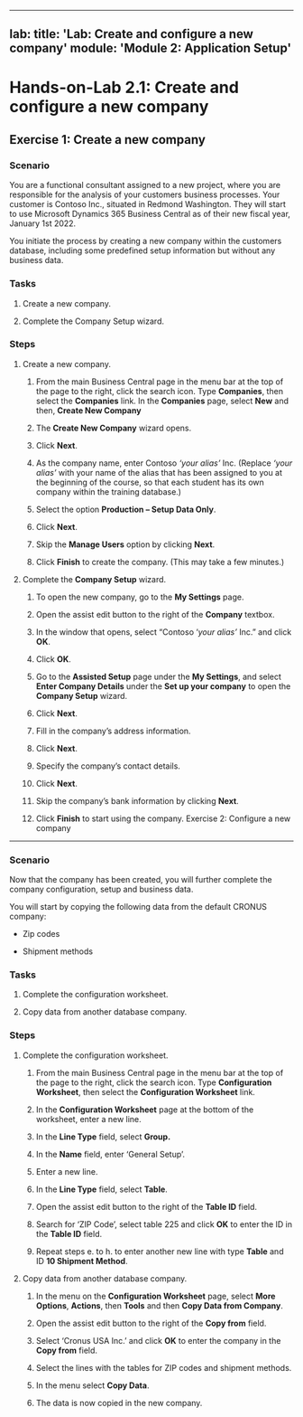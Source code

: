 
---
lab:
    title: 'Lab: Create and configure a new company'
    module: 'Module 2: Application Setup'
---

Hands-on-Lab 2.1: Create and configure a new company
====================================================

Exercise 1: Create a new company
--------------------------------

### Scenario

You are a functional consultant assigned to a new project, where you are
responsible for the analysis of your customers business processes. Your customer
is Contoso Inc., situated in Redmond Washington. They will start to use
Microsoft Dynamics 365 Business Central as of their new fiscal year, January 1st
2022.

You initiate the process by creating a new company within the customers
database, including some predefined setup information but without any business
data.

### Tasks

1.  Create a new company.

2.  Complete the Company Setup wizard.

### Steps

1.  Create a new company.

    1.  From the main Business Central page in the menu bar at the top of the page to the right, click the search icon. Type **Companies**, then select the **Companies** link. In the **Companies** page, select **New** and then, **Create New Company**

    2.  The **Create New Company** wizard opens.

    3.  Click **Next**.

    4.  As the company name, enter Contoso *‘your alias’* Inc. (Replace *‘your
        alias’* with your name of the alias that has been assigned to you at the
        beginning of the course, so that each student has its own company within
        the training database.)

    5.  Select the option **Production – Setup Data Only**.

    6.  Click **Next**.

    7.  Skip the **Manage Users** option by clicking **Next**.

    8.  Click **Finish** to create the company. (This may take a few minutes.)

2.  Complete the **Company Setup** wizard.

    1.  To open the new company, go to the **My Settings** page.

    2.  Open the assist edit button to the right of the **Company** textbox.

    3.  In the window that opens, select “Contoso ‘*your alias’* Inc.” and click
        **OK**.

    4.  Click **OK**.

    5.  Go to the **Assisted Setup** page under the **My Settings**, and select **Enter Company Details** under the **Set up your company**
        to open the **Company Setup** wizard.

    6.  Click **Next**.

    7.  Fill in the company’s address information.

    8.  Click **Next**.

    9.  Specify the company’s contact details.

    10. Click **Next**.

    11. Skip the company’s bank information by clicking **Next**.

    12. Click **Finish** to start using the company.
Exercise 2: Configure a new company
-----------------------------------

### Scenario

Now that the company has been created, you will further complete the company
configuration, setup and business data.

You will start by copying the following data from the default CRONUS company:

-   Zip codes

-   Shipment methods

### Tasks

1.  Complete the configuration worksheet.

2.  Copy data from another database company.

### Steps

1.  Complete the configuration worksheet.

    1.  From the main Business Central page in the menu bar at the top of the page to the right, click the search icon. Type **Configuration Worksheet**, then select the **Configuration Worksheet** link.

    2.  In the **Configuration Worksheet** page at the bottom of the worksheet, enter a new line.

    3.  In the **Line Type** field, select **Group.**

    4.  In the **Name** field, enter ‘General Setup’.

    5.  Enter a new line.

    6.  In the **Line Type** field, select **Table**.

    7.  Open the assist edit button to the right of the **Table ID** field.

    8.  Search for ‘ZIP Code’, select table 225 and click **OK** to enter the ID
        in the **Table ID** field.

    9. Repeat steps e. to h. to enter another new line with type **Table** and ID **10 Shipment Method**.

2.  Copy data from another database company.

    1.  In the menu on the **Configuration Worksheet** page, select **More Options**, **Actions**, then **Tools** and then **Copy Data from Company**.

    2.  Open the assist edit button to the right of the **Copy from** field.

    3.  Select ‘Cronus USA Inc.’ and click **OK** to enter the company in the
        **Copy from** field.

    4.  Select the lines with the tables for ZIP codes and shipment methods.

    5.  In the menu select **Copy Data**.

    6.  The data is now copied in the new company.
